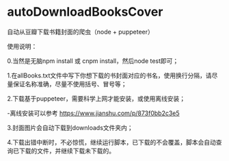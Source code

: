 # autoDownloadBooksCover
自动从豆瓣下载书籍封面的爬虫（node + puppeteer）

使用说明：

0.当然是无脑npm install 或 cnpm install，然后node test即可；

1.在allBooks.txt文件中写下你想下载的书封面对应的书名，使用换行分隔，请尽量保证名称准确，尽量不使用括号、冒号等；

2.下载基于puppeteer，需要科学上网才能安装，或使用离线安装；

  -离线安装可以参考 https://www.jianshu.com/p/873f0bb2c3e5

3.封面图片会自动下载到downloads文件夹内；

4.下载出错中断时，不必惊慌，继续运行脚本，已下载的不会覆盖，脚本会自动查询已下载的文件，并继续下载未下载的。
